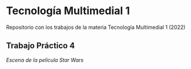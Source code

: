 # Tecnología Multimedial 1

Repositorio con los trabajos de la materia Tecnología Multimedial 1 (2022)

## Trabajo Práctico 4

_Escena de la película Star Wars_

